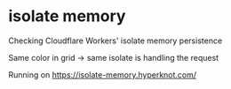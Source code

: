 # isolate memory

Checking Cloudflare Workers' isolate memory persistence

Same color in grid -> same isolate is handling the request

Running on https://isolate-memory.hyperknot.com/

